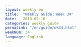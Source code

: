 ```yaml
---
layout: weekly-en
title:  "Weekly Guide：Week 34"
date:   2018-09-16
categories: weekly guide
permalink: "/en/guide/wk34.html"
weekNum: 34
language: English
---
```

